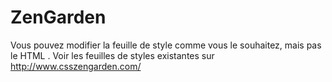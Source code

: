 # ZenGarden
Vous pouvez modifier la feuille de style comme vous le souhaitez, mais pas le HTML . Voir les feuilles de styles existantes sur http://www.csszengarden.com/
